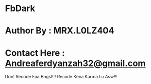 # FbDark
# Author By : MRX.L0LZ404
# Contact Here : Andreaferdyanzah32@gmail.com
Dont Recode Eaa Bngst!!!
    Recode Kena Karma Lu Asw!!!
